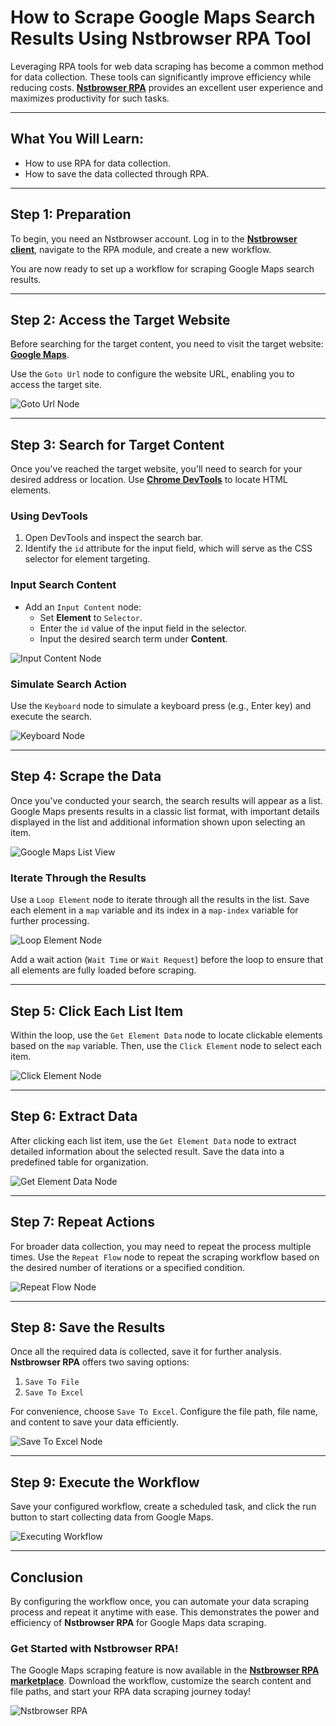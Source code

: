 # How to Scrape Google Maps Search Results Using Nstbrowser RPA Tool

Leveraging RPA tools for web data scraping has become a common method for data collection. These tools can significantly improve efficiency while reducing costs. **[Nstbrowser RPA](https://www.nstbrowser.io/zh/rpa)** provides an excellent user experience and maximizes productivity for such tasks.

---

## What You Will Learn:

- How to use RPA for data collection.
- How to save the data collected through RPA.

---

## Step 1: Preparation

To begin, you need an Nstbrowser account. Log in to the **[Nstbrowser client](https://app.nstbrowser.io/account/login)**, navigate to the RPA module, and create a new workflow.

You are now ready to set up a workflow for scraping Google Maps search results.

---

## Step 2: Access the Target Website

Before searching for the target content, you need to visit the target website: **[Google Maps](https://www.google.com/maps)**.

Use the `Goto Url` node to configure the website URL, enabling you to access the target site.

![Goto Url Node](https://assets.nstbrowser.io/prod/posts/91ur4W0MR0z8-d2b5ca33bd970f64a6301fa75ae2eb22.png)

---

## Step 3: Search for Target Content

Once you've reached the target website, you'll need to search for your desired address or location. Use **[Chrome DevTools](https://leeon.gitbooks.io/devtools/content/learn_basic/overview.html)** to locate HTML elements.

### Using DevTools

1. Open DevTools and inspect the search bar.
2. Identify the `id` attribute for the input field, which will serve as the CSS selector for element targeting.

### Input Search Content

- Add an `Input Content` node:
  - Set **Element** to `Selector`.
  - Enter the `id` value of the input field in the selector.
  - Input the desired search term under **Content**.

![Input Content Node](https://assets.nstbrowser.io/prod/posts/yVkfaMYlE0fU-d2b5ca33bd970f64a6301fa75ae2eb22.png)

### Simulate Search Action

Use the `Keyboard` node to simulate a keyboard press (e.g., Enter key) and execute the search.

![Keyboard Node](https://assets.nstbrowser.io/prod/posts/iMJBeTMuDtIV-d2b5ca33bd970f64a6301fa75ae2eb22.png)

---

## Step 4: Scrape the Data

Once you've conducted your search, the search results will appear as a list. Google Maps presents results in a classic list format, with important details displayed in the list and additional information shown upon selecting an item.

![Google Maps List View](https://assets.nstbrowser.io/prod/posts/TnBnieaQlXhw-d2b5ca33bd970f64a6301fa75ae2eb22.png)

### Iterate Through the Results

Use a `Loop Element` node to iterate through all the results in the list. Save each element in a `map` variable and its index in a `map-index` variable for further processing.

![Loop Element Node](https://assets.nstbrowser.io/prod/posts/1SqcZotl75Ht-d2b5ca33bd970f64a6301fa75ae2eb22.png)

Add a wait action (`Wait Time` or `Wait Request`) before the loop to ensure that all elements are fully loaded before scraping.

---

## Step 5: Click Each List Item

Within the loop, use the `Get Element Data` node to locate clickable elements based on the `map` variable. Then, use the `Click Element` node to select each item.

![Click Element Node](https://assets.nstbrowser.io/prod/posts/I0aubG5uYX7S-d2b5ca33bd970f64a6301fa75ae2eb22.png)

---

## Step 6: Extract Data

After clicking each list item, use the `Get Element Data` node to extract detailed information about the selected result. Save the data into a predefined table for organization.

![Get Element Data Node](https://assets.nstbrowser.io/prod/posts/vWqtoJh8Rtvj-d2b5ca33bd970f64a6301fa75ae2eb22.png)

---

## Step 7: Repeat Actions

For broader data collection, you may need to repeat the process multiple times. Use the `Repeat Flow` node to repeat the scraping workflow based on the desired number of iterations or a specified condition.

![Repeat Flow Node](https://assets.nstbrowser.io/prod/posts/XzyjkOv3gS0A-d2b5ca33bd970f64a6301fa75ae2eb22.png)

---

## Step 8: Save the Results

Once all the required data is collected, save it for further analysis. **Nstbrowser RPA** offers two saving options:

1. `Save To File`
2. `Save To Excel`

For convenience, choose `Save To Excel`. Configure the file path, file name, and content to save your data efficiently.

![Save To Excel Node](https://assets.nstbrowser.io/prod/posts/cQEevp3yQHZG-d2b5ca33bd970f64a6301fa75ae2eb22.png)

---

## Step 9: Execute the Workflow

Save your configured workflow, create a scheduled task, and click the run button to start collecting data from Google Maps.

![Executing Workflow](https://assets.nstbrowser.io/prod/posts/VFuWQhtRSBQp-f73700c48abd01366d065394ec8d3d4b.gif)

---

## Conclusion

By configuring the workflow once, you can automate your data scraping process and repeat it anytime with ease. This demonstrates the power and efficiency of **Nstbrowser RPA** for Google Maps data scraping.

### Get Started with Nstbrowser RPA!

The Google Maps scraping feature is now available in the **[Nstbrowser RPA marketplace](https://www.nstbrowser.io/zh/rpa/marketplace)**. Download the workflow, customize the search content and file paths, and start your RPA data scraping journey today!

![Nstbrowser RPA](https://assets.nstbrowser.io/prod/posts/f1DlFfgvmZpR-d2b5ca33bd970f64a6301fa75ae2eb22.png)
